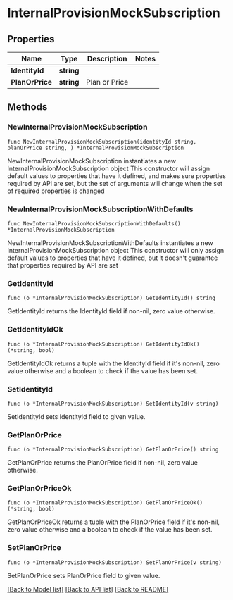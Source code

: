 # InternalProvisionMockSubscription

## Properties

Name | Type | Description | Notes
------------ | ------------- | ------------- | -------------
**IdentityId** | **string** |  | 
**PlanOrPrice** | **string** | Plan or Price | 

## Methods

### NewInternalProvisionMockSubscription

`func NewInternalProvisionMockSubscription(identityId string, planOrPrice string, ) *InternalProvisionMockSubscription`

NewInternalProvisionMockSubscription instantiates a new InternalProvisionMockSubscription object
This constructor will assign default values to properties that have it defined,
and makes sure properties required by API are set, but the set of arguments
will change when the set of required properties is changed

### NewInternalProvisionMockSubscriptionWithDefaults

`func NewInternalProvisionMockSubscriptionWithDefaults() *InternalProvisionMockSubscription`

NewInternalProvisionMockSubscriptionWithDefaults instantiates a new InternalProvisionMockSubscription object
This constructor will only assign default values to properties that have it defined,
but it doesn't guarantee that properties required by API are set

### GetIdentityId

`func (o *InternalProvisionMockSubscription) GetIdentityId() string`

GetIdentityId returns the IdentityId field if non-nil, zero value otherwise.

### GetIdentityIdOk

`func (o *InternalProvisionMockSubscription) GetIdentityIdOk() (*string, bool)`

GetIdentityIdOk returns a tuple with the IdentityId field if it's non-nil, zero value otherwise
and a boolean to check if the value has been set.

### SetIdentityId

`func (o *InternalProvisionMockSubscription) SetIdentityId(v string)`

SetIdentityId sets IdentityId field to given value.


### GetPlanOrPrice

`func (o *InternalProvisionMockSubscription) GetPlanOrPrice() string`

GetPlanOrPrice returns the PlanOrPrice field if non-nil, zero value otherwise.

### GetPlanOrPriceOk

`func (o *InternalProvisionMockSubscription) GetPlanOrPriceOk() (*string, bool)`

GetPlanOrPriceOk returns a tuple with the PlanOrPrice field if it's non-nil, zero value otherwise
and a boolean to check if the value has been set.

### SetPlanOrPrice

`func (o *InternalProvisionMockSubscription) SetPlanOrPrice(v string)`

SetPlanOrPrice sets PlanOrPrice field to given value.



[[Back to Model list]](../README.md#documentation-for-models) [[Back to API list]](../README.md#documentation-for-api-endpoints) [[Back to README]](../README.md)


